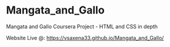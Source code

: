 # Mangata_and_Gallo
Mangata and Gallo Coursera Project - HTML and CSS in depth

Website Live @:
https://vsaxena33.github.io/Mangata_and_Gallo/
